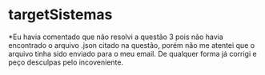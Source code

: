 # targetSistemas

*Eu havia comentado que não resolvi a questão 3 pois não havia encontrado o arquivo .json citado na questão, porém não me atentei que o arquivo tinha sido enviado para o meu email. De qualquer forma já corrigi e peço desculpas pelo incoveniente.

